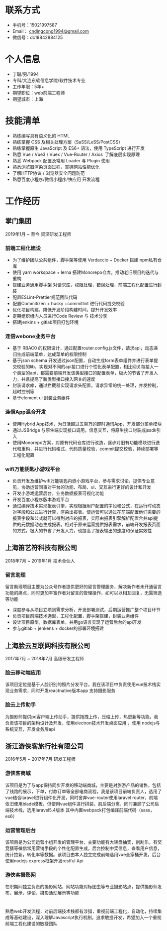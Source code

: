 
# 联系方式

- 手机号：15021997587
- Email： cndingcong1994@gmail.com
- 微信号：dc18842884125


# 个人信息

 - 丁聪/男/1994
 - 专科/大连东软信息学院/软件技术专业
 - 工作年限：5年+
 - 期望职位：web前端工程师
 - 期望城市：上海


# 技能清单
- 熟练编写具有语义化的 HTML
- 熟练掌握 CSS 及相关处理方案（SaSS/LeSS/PostCSS）
- 熟练掌握原生 JavaScript 及 ES6+ 语法，使用 TypeScript 进行开发
- 熟悉 Vue / Vue3 / Vuex / Vue-Router / Axios 了解底层实现原理
- 熟悉 Webpack 配置及常用 Loader 与 Plugin 使用
- 熟悉浏览器渲染页面过程，掌握⽹站性能优化
- 了解HTTP协议 / 浏览器安全问题防范
- 熟悉百度小程序/微信小程序/快应用 开发流程 
# 工作经历

## 掌门集团
2019年1月 ~ 至今 资深研发工程师

### 前端工程化建设
- 为了维护团队公共组件，脚手架等使⽤ Verdaccio + Docker
搭建 npm私有仓库
- 使用 yarn workspace + lerna 搭建Monorepo仓库，推动老旧项目的迭代与重构
- 搭建业务通用脚手架 对请求库，权限处理，错误处理，前端工程化配置进行封装
- 配置ESLint-Prettier规范团队代码
- 配置Commitizen + husky +commitlint 进行代码提交校验
- 优化项目构建，降低开发阶段构建时间，提升开发效率
- 定期组织组内人员进行Code Review 与 技术分享
- 搭建jenkins + gitlab项目打包环境
### 连信webone业务中台
- 基于 RBAC0 的权限设计，通过配置router.config.js文件，请求api，动态递归生成前端菜单，达成菜单的权限控制
- 基于json schema 开发通过json配置，自动生成form表单组件并进行表单提交校验的lib，实现对不同的api接口进行个性化表单配置，相比网关每接入一个类型的api，都需要前端开发该类型接口的配置表单，极大的节省了开发人力，并且提高了新类型接口接入网关的速度
- 封装请求库，通过拦截器实现请求头配置，请求异常的统一处理，并发控制，超时控制等
- 基于element ui 封装业务组件

### 连信App混合开发
- 使用Hybrid App技术，为日活超过五百万的即时通讯App，开发部分菜单模块
- 通过JSBridge 与原生端实现接口调用，信息交互，将原生接口封装成jssdk引入
- 使用Monorepo方案，对原有代码仓库进行改造，逐步对旧有功能模块进行迭代和重构，并进行代码格式，代码质量校验，commit提交校验，持续部署等工程化配置
  
### wifi万能钥匙小游戏平台
- 负责开发及维护wifi万能钥匙内嵌小游戏平台，参与需求讨论，提供专业意见，协助运营同事对平台的功能、布局、ui、交互进行更好的设计和开发
- 开发小游戏运营后台，业务数据报表可视化功能
- 开发百度小程序版本游戏平台
- 通过编译技术实现报表引擎，实现根据用户配置的字段和公式，在运行时动态对字段和公式进行计算，渲染出报表。使运营可以通过在前端配置他们需要的报表字段和公式就可以得到对应的报表，实际由报表引擎解析配置合并api提供的元数据动态生成报表。相对于原来运营提供报表需求，前端开发报表页面的方式，极大的节省了开发人力，也提高了报表输出的速度和保证实效性

  
  
## 上海笛艺符科技有限公司
2018年7月 ~ 2019年1月 技术合伙人

### 留言助理
留言助理项目主要为公众号作者提供更好的留言管理服务，解决新作者未开通留言功能的痛点，同时更加丰富作者对留言的管理操作，如可以以相互回复，无需筛选等功能
- 深度参与从项目立项到需求分析，开发部署测试，后期运营推广整个项目环节
- 负责项目前端技术选型，工程化配置，脚手架搭建，封装业务组件
- 设计项目原型，数据库表单，并用go语言实现了运营后台的api开发
- 参与gitlab + jenkens + docker的部署环境搭建

## 上海脸云互联网科技有限公司
2017年7月 ~ 2018年7月 高级研发工程师

### 脸云移动端应用 
该项目定位是基于人脸识别的照片分发平台，我在该项目中负责使用vue技术栈实现业务需求，同时开发reactnative版本app 支持摄影服务


### 脸云上传助手 
为摄影师提供pc客户端上传助手，提供拖拽上传，压缩上传，热更新等功能，我负责该项目的架构设计及开发，使用electron技术开发桌面应用 ，使用 nodejs与系统交互，开发业务层api
  
## 浙江游侠客旅行社有限公司
2016年5月 ~ 2017年7月 研发工程师

### 游侠客商城 
该项目是为了与app保持同步开发的移动端商城，主要是对旅游产品的销售，包括了线路的展示，下单，付款订单等全部电商流程，我是该项目前端负责人，选用了vue结合laravel进行组件化开发，同时舍弃vue-router使用laravel router，前端依旧使用blade模板，但使用vue组件进行拼装，前后端分离，同时兼顾了公司后端技术栈，选用laravel5.4版本 其中内置webpack打包编译前端代码（sass，es6）

### 运营管理后台 
该项目是为公司运营小组开发的管理平台，主要功能有大转盘抽奖，刮刮乐，有奖竞猜等微信常用营销手段的个性化配置生成，后台控制中奖信息，查看用户信息，统计拉新，转化率等数据。该项目由本人独立完成前端选用vue全家桶开发，后台使用nodejs express框架开发restful Api


### 游侠客摄影网

在职期间独立负责的摄影网站，网站功能对标图虫等专业摄影站点，提供摄影师发布，展示，评论，摄影活动展示等功能


#
熟悉web开发流程，对前后端技术栈都有涉猎，重视前端工程化，自动化，持续集成等基础建设，深入理解Javascript执行机制，追求敏捷开发，希望加入一个重视前端工程化建设的敏捷团队
      
